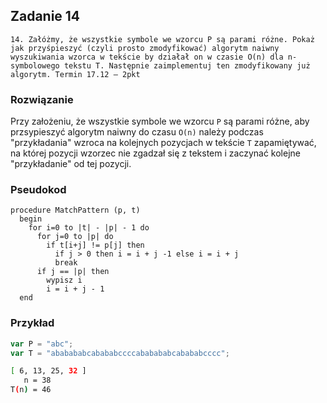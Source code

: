 ## Zadanie 14

`14. Załóżmy, że wszystkie symbole we wzorcu P są parami różne.
Pokaż jak przyśpieszyć (czyli prosto zmodyfikować) algorytm naiwny wyszukiwania
wzorca w tekście by działał on w czasie O(n) dla n-symbolowego tekstu T.
Następnie zaimplementuj ten zmodyfikowany już algorytm. Termin 17.12 – 2pkt`


### Rozwiązanie

Przy założeniu, że wszystkie symbole we wzorcu `P` są parami różne, aby przsypieszyć algorytm naiwny do czasu `O(n)` należy podczas "przykładania" wzroca na kolejnych pozycjach w tekście `T` zapamiętywać, na której pozycji wzorzec nie zgadzał się z tekstem i zaczynać kolejne "przykładanie" od tej pozycji.

### Pseudokod

```
procedure MatchPattern (p, t)
  begin
    for i=0 to |t| - |p| - 1 do
      for j=0 to |p| do
        if t[i+j] != p[j] then
          if j > 0 then i = i + j -1 else i = i + j
          break
      if j == |p| then
        wypisz i
        i = i + j - 1
  end
```

### Przykład

```js
var P = "abc";
var T = "ababababcabababccccababababcabababcccc";
```

```sh
[ 6, 13, 25, 32 ]
   n = 38
T(n) = 46
```
